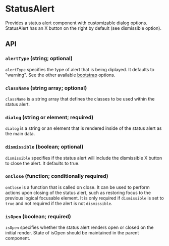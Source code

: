 # StatusAlert

Provides a status alert component with customizable dialog options. StatusAlert has an X button on the right by default (see dismissible option).

## API

### `alertType` (string; optional)
`alertType` specifies the type of alert that is being diplayed. It defaults to "warning".  See the other available [bootstrap](https://v4-alpha.getbootstrap.com/components/alerts/) options.

### `className` (string array; optional)
`className` is a string array that defines the classes to be used within the status alert.

### `dialog` (string or element; required)
`dialog` is a string or an element that is rendered inside of the status alert as the main data.

### `dismissible` (boolean; optional)
`dismissible` specifies if the status alert will include the dismissible X button to close the alert. It defaults to true.

### `onClose` (function; conditionally required)
`onClose` is a function that is called on close. It can be used to perform actions upon closing of the status alert, such as restoring focus to the previous logical focusable element.  It is only required if `dismissible` is set to `true` and not required if the alert is not `dismissible`.

### `isOpen` (boolean; required)
`isOpen` specifies whether the status alert renders open or closed on the initial render. State of isOpen should be maintained in the parent component.
